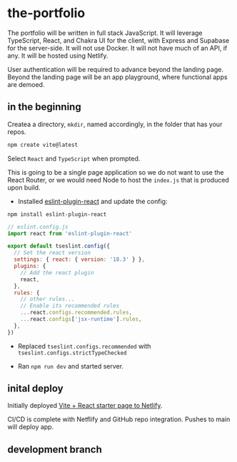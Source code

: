 # the-portfolio

The portfolio will be written in full stack JavaScript. It will leverage TypeScript, React,
and Chakra UI for the client, with Express and Supabase for the server-side. It will
not use Docker. It will not have much of an API, if any. It will be hosted using Netlify.

User authentication will be required to advance beyond the landing page. Beyond the
landing page will be an app playground, where functional apps are demoed.

## in the beginning

Createa a directory, `mkdir`, named accordingly, in the folder that has your repos.

``` bash
npm create vite@latest
```

Select `React` and `TypeScript` when prompted.

This is going to be a single page application so we do not want to use the React Router,
or we would need Node to host the `index.js` that is produced upon build.

- Installed [eslint-plugin-react](https://github.com/jsx-eslint/eslint-plugin-react) and update the config:

`npm install eslint-plugin-react`

```js
// eslint.config.js
import react from 'eslint-plugin-react'

export default tseslint.config({
  // Set the react version
  settings: { react: { version: '18.3' } },
  plugins: {
    // Add the react plugin
    react,
  },
  rules: {
    // other rules...
    // Enable its recommended rules
    ...react.configs.recommended.rules,
    ...react.configs['jsx-runtime'].rules,
  },
})
```

- Replaced `tseslint.configs.recommended` with `tseslint.configs.strictTypeChecked`

- Ran `npm run dev` and started server.

## inital deploy

Initially deployed [Vite + React starter page to Netlify](https://grand-cactus-e94c23.netlify.app/).

CI/CD is complete with Netflify and GitHub repo integration. Pushes to main will deploy app.

## development branch
